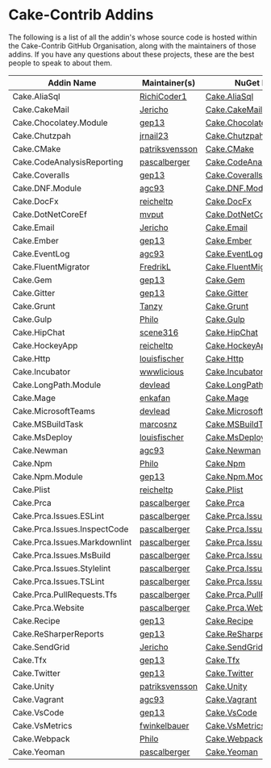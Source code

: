 # Cake-Contrib Addins

The following is a list of all the addin's whose source code is hosted within the Cake-Contrib GitHub Organisation, along with the maintainers of those addins.  If you have any questions about these projects, these are the best people to speak to about them.

| Addin Name                    | Maintainer(s)                                       | NuGet Package                                               | GitHub Repo                                                 |
|-------------------------------|-----------------------------------------------------|-------------------------------------------------------------|-------------------------------------------------------------|
| Cake.AliaSql                  | [RichiCoder1](https://github.com/richicoder1)       | [Cake.AliaSql](https://www.nuget.org/packages/Cake.AliaSql/)| [Cake.AliaSql](https://github.com/cake-contrib/cake.aliasql)|
| Cake.CakeMail                 | [Jericho](https://github.com/Jericho)               | [Cake.CakeMail](https://www.nuget.org/packages/Cake.CakeMail/) | [Cake.CakeMail](https://github.com/cake-contrib/cake.CakeMail) |
| Cake.Chocolatey.Module        | [gep13](https://github.com/gep13)                   | [Cake.Chocolatey.Module](https://www.nuget.org/packages/Cake.Chocolatey.Module/) | [Cake.Chocolatey.Module](https://github.com/cake-contrib/cake.Chocolatey.Module)|
| Cake.Chutzpah                 | [jrnail23](https://github.com/jrnail23)             | [Cake.Chutzpah](https://www.nuget.org/packages/Cake.Chutzpah/) | [Cake.Chutzpah](https://github.com/cake-contrib/cake.Chutzpah) |
| Cake.CMake                    | [patriksvensson](https://github.com/patriksvensson) | [Cake.CMake](https://www.nuget.org/packages/Cake.CMake/) | [Cake.CMake](https://github.com/cake-contrib/cake.CMake) |
| Cake.CodeAnalysisReporting    | [pascalberger](https://github.com/pascalberger)     | [Cake.CodeAnalysisReporting](https://www.nuget.org/packages/Cake.CodeAnalysisReporting/) | [Cake.CodeAnalysisReporting](https://github.com/cake-contrib/cake.CodeAnalysisReporting) |
| Cake.Coveralls                | [gep13](https://github.com/gep13)                   | [Cake.Coveralls](https://www.nuget.org/packages/Cake.Coveralls/) | [Cake.Coveralls](https://github.com/cake-contrib/cake.Coveralls) |
| Cake.DNF.Module               | [agc93](https://github.com/agc93)                   | [Cake.DNF.Module](https://www.nuget.org/packages/Cake.DNF.Module/) | [Cake.DNF.Module](https://github.com/cake-contrib/cake.DNF.Module) |
| Cake.DocFx                    | [reicheltp](https://github.com/reicheltp)           | [Cake.DocFx](https://www.nuget.org/packages/Cake.DocFx/) | [Cake.DocFx](https://github.com/cake-contrib/cake.DocFx) |
| Cake.DotNetCoreEf             | [mvput](https://github.com/mvput)                   | [Cake.DotNetCoreEf](https://www.nuget.org/packages/Cake.DotNetCoreEf/) | [Cake.DotNetCoreEf](https://github.com/cake-contrib/cake.DotNetCoreEf) |
| Cake.Email                    | [Jericho](https://github.com/Jericho)               | [Cake.Email](https://www.nuget.org/packages/Cake.Email/) | [Cake.Email](https://github.com/cake-contrib/cake.Email) |
| Cake.Ember                    | [gep13](https://github.com/gep13)                   | [Cake.Ember](https://www.nuget.org/packages/Cake.Ember/) | [Cake.Ember](https://github.com/cake-contrib/cake.Ember) |
| Cake.EventLog                 | [agc93](https://github.com/agc93)                   | [Cake.EventLog](https://www.nuget.org/packages/Cake.EventLog/) | [Cake.EventLog](https://github.com/cake-contrib/cake.EventLog) |
| Cake.FluentMigrator           | [FredrikL](https://github.com/FredrikL)             | [Cake.FluentMigrator](https://www.nuget.org/packages/Cake.FluentMigrator/) | [Cake.FluentMigrator](https://github.com/cake-contrib/cake.FluentMigrator) |
| Cake.Gem                      | [gep13](https://github.com/gep13)                   | [Cake.Gem](https://www.nuget.org/packages/Cake.Gem/) | [Cake.Gem](https://github.com/cake-contrib/cake.Gem) |
| Cake.Gitter                   | [gep13](https://github.com/gep13)                   | [Cake.Gitter](https://www.nuget.org/packages/Cake.Gitter/) | [Cake.Gitter](https://github.com/cake-contrib/cake.Gitter) |
| Cake.Grunt                    | [Tanzy](https://github.com/Tanzy)                   | [Cake.Grunt](https://www.nuget.org/packages/Cake.Grunt/) | [Cake.Grunt](https://github.com/cake-contrib/cake.Grunt) |
| Cake.Gulp                     | [Philo](https://github.com/Philo)                   | [Cake.Gulp](https://www.nuget.org/packages/Cake.Gulp/) | [Cake.Gulp](https://github.com/cake-contrib/cake.Gulp) |
| Cake.HipChat                  | [scene316](https://github.com/scene316)             | [Cake.HipChat](https://www.nuget.org/packages/Cake.HipChat/) | [Cake.HipChat](https://github.com/cake-contrib/cake.HipChat) |
| Cake.HockeyApp                | [reicheltp](https://github.com/reicheltp)           | [Cake.HockeyApp](https://www.nuget.org/packages/Cake.HockeyApp/) | [Cake.HockeyApp](https://github.com/cake-contrib/cake.HockeyApp) |
| Cake.Http                     | [louisfischer](https://github.com/louisfischer)     | [Cake.Http](https://www.nuget.org/packages/Cake.Http/) | [Cake.Http](https://github.com/cake-contrib/cake.Http) |
| Cake.Incubator                | [wwwlicious](https://github.com/wwwlicious)         | [Cake.Incubator](https://www.nuget.org/packages/Cake.Incubator/) | [Cake.Incubator](https://github.com/cake-contrib/cake.Incubator) |
| Cake.LongPath.Module          | [devlead](https://github.com/devlead)               | [Cake.LongPath.Module](https://www.nuget.org/packages/Cake.LongPath.Module/) | [Cake.LongPath.Module](https://github.com/cake-contrib/cake.LongPath.Module) |
| Cake.Mage                     | [enkafan](https://github.com/enkafan)               | [Cake.Mage](https://www.nuget.org/packages/Cake.Mage/) | [Cake.Mage](https://github.com/cake-contrib/cake.Mage) |
| Cake.MicrosoftTeams           | [devlead](https://github.com/devlead)               | [Cake.MicrosoftTeams](https://www.nuget.org/packages/Cake.MicrosoftTeams/) | [Cake.MicrosoftTeams](https://github.com/cake-contrib/cake.MicrosoftTeams) |
| Cake.MSBuildTask              | [marcosnz](https://github.com/marcosnz)             | [Cake.MSBuildTask](https://www.nuget.org/packages/Cake.MSBuildTask/) | [Cake.MSBuildTask](https://github.com/cake-contrib/cake.MSBuildTask) |
| Cake.MsDeploy                 | [louisfischer](https://github.com/louisfischer)     | [Cake.MsDeploy](https://www.nuget.org/packages/Cake.MsDeploy/) | [Cake.MsDeploy](https://github.com/cake-contrib/cake.MsDeploy) |
| Cake.Newman                   | [agc93](https://github.com/agc93)                   | [Cake.Newman](https://www.nuget.org/packages/Cake.Newman/) | [Cake.Newman](https://github.com/cake-contrib/cake.Newman) |
| Cake.Npm                      | [Philo](https://github.com/Philo)                   | [Cake.Npm](https://www.nuget.org/packages/Cake.Npm/) | [Cake.Npm](https://github.com/cake-contrib/cake.Npm) |
| Cake.Npm.Module               | [gep13](https://github.com/gep13)                   | [Cake.Npm.Module](https://www.nuget.org/packages/Cake.Npm.Module/) | [Cake.Npm.Module](https://github.com/cake-contrib/cake.Npm.Module) |
| Cake.Plist                    | [reicheltp](https://github.com/reicheltp)           | [Cake.Plist](https://www.nuget.org/packages/Cake.Plist/) | [Cake.Plist](https://github.com/cake-contrib/cake.Plist) |
| Cake.Prca                     | [pascalberger](https://github.com/pascalberger)     | [Cake.Prca](https://www.nuget.org/packages/Cake.Prca/) | [Cake.Prca](https://github.com/cake-contrib/cake.Prca) |
| Cake.Prca.Issues.ESLint       | [pascalberger](https://github.com/pascalberger)     | [Cake.Prca.Issues.ESLint](https://www.nuget.org/packages/Cake.Prca.Issues.ESLint/) | [Cake.Prca.Issues.ESLint](https://github.com/cake-contrib/cake.Prca.Issues.ESLint) |
| Cake.Prca.Issues.InspectCode  | [pascalberger](https://github.com/pascalberger)     | [Cake.Prca.Issues.InspectCode](https://www.nuget.org/packages/Cake.Prca.Issues.InspectCode/) | [Cake.Prca.Issues.InspectCode](https://github.com/cake-contrib/cake.Prca.Issues.InspectCode) |
| Cake.Prca.Issues.Markdownlint | [pascalberger](https://github.com/pascalberger)     | [Cake.Prca.Issues.Markdownlint](https://www.nuget.org/packages/Cake.Prca.Issues.Markdownlint/) | [Cake.Prca.Issues.Markdownlint](https://github.com/cake-contrib/cake.Prca.Issues.Markdownlint) |
| Cake.Prca.Issues.MsBuild      | [pascalberger](https://github.com/pascalberger)     | [Cake.Prca.Issues.MsBuild](https://www.nuget.org/packages/Cake.Prca.Issues.MsBuild/) | [Cake.Prca.Issues.MsBuild](https://github.com/cake-contrib/cake.Prca.Issues.MsBuild) |
| Cake.Prca.Issues.Stylelint    | [pascalberger](https://github.com/pascalberger)     | [Cake.Prca.Issues.Stylelint](https://www.nuget.org/packages/Cake.Prca.Issues.Stylelint/) | [Cake.Prca.Issues.Stylelint](https://github.com/cake-contrib/cake.Prca.Issues.Stylelint) |
| Cake.Prca.Issues.TSLint       | [pascalberger](https://github.com/pascalberger)     | [Cake.Prca.Issues.TSLint](https://www.nuget.org/packages/Cake.Prca.Issues.TSLint/) | [Cake.Prca.Issues.TSLint](https://github.com/cake-contrib/cake.Prca.Issues.TSLint) |
| Cake.Prca.PullRequests.Tfs    | [pascalberger](https://github.com/pascalberger)     | [Cake.Prca.PullRequests.Tfs](https://www.nuget.org/packages/Cake.Prca.PullRequests.Tfs/) | [Cake.Prca.PullRequests.Tfs](https://github.com/cake-contrib/cake.Prca.PullRequests.Tfs) |
| Cake.Prca.Website             | [pascalberger](https://github.com/pascalberger)     | [Cake.Prca.Website](https://www.nuget.org/packages/Cake.Prca.Website/) | [Cake.Prca.Website](https://github.com/cake-contrib/cake.Prca.Website) |
| Cake.Recipe                   | [gep13](https://github.com/gep13)                   | [Cake.Recipe](https://www.nuget.org/packages/Cake.Recipe/) | [Cake.Recipe](https://github.com/cake-contrib/cake.Recipe) |
| Cake.ReSharperReports         | [gep13](https://github.com/gep13)                   | [Cake.ReSharperReports](https://www.nuget.org/packages/Cake.ReSharperReports/) | [Cake.ReSharperReports](https://github.com/cake-contrib/cake.ReSharperReports) |
| Cake.SendGrid                 | [Jericho](https://github.com/Jericho)               | [Cake.SendGrid](https://www.nuget.org/packages/Cake.SendGrid/) | [Cake.SendGrid](https://github.com/cake-contrib/cake.SendGrid)|
| Cake.Tfx                      | [gep13](https://github.com/gep13)                   | [Cake.Tfx](https://www.nuget.org/packages/Cake.Tfx/) | [Cake.Tfx](https://github.com/cake-contrib/cake.Tfx) |
| Cake.Twitter                  | [gep13](https://github.com/gep13)                   | [Cake.Twitter](https://www.nuget.org/packages/Cake.Twitter/) | [Cake.Twitter](https://github.com/cake-contrib/cake.Twitter) |
| Cake.Unity                    | [patriksvensson](https://github.com/patriksvensson) | [Cake.Unity](https://www.nuget.org/packages/CakeUnity./) | [Cake.Unity](https://github.com/cake-contrib/cake.Unity) |
| Cake.Vagrant                  | [agc93](https://github.com/agc93)                   | [Cake.Vagrant](https://www.nuget.org/packages/Cake.Vagrant/) | [Cake.Vagrant](https://github.com/cake-contrib/cake.Vagrant) |
| Cake.VsCode                   | [gep13](https://github.com/gep13)                   | [Cake.VsCode](https://www.nuget.org/packages/Cake.VsCode/) | [Cake.VsCode](https://github.com/cake-contrib/cake.VsCode) |
| Cake.VsMetrics                | [fwinkelbauer](https://github.com/fwinkelbauer)     | [Cake.VsMetrics](https://www.nuget.org/packages/Cake.VsMetrics/) | [Cake.VsMetrics](https://github.com/cake-contrib/cake.VsMetrics) |
| Cake.Webpack                  | [Philo](https://github.com/Philo)                   | [Cake.Webpack](https://www.nuget.org/packages/Cake.Webpack/) | [Cake.Webpack](https://github.com/cake-contrib/cake.Webpack) |
| Cake.Yeoman                   | [pascalberger](https://github.com/pascalberger)     | [Cake.Yeoman](https://www.nuget.org/packages/Cake.Yeoman/) | [Cake.Yeoman](https://github.com/cake-contrib/cake.Yeoman) |
